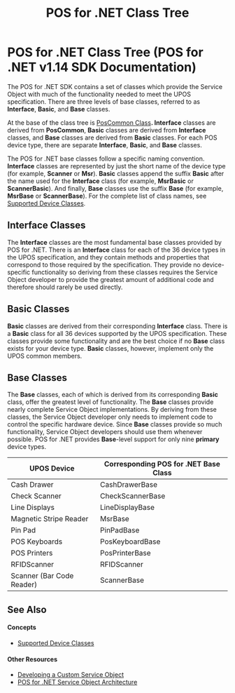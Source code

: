 ﻿---
title: POS for .NET Class Tree
description: POS for .NET Class Tree (POS for .NET v1.14 SDK Documentation)
ms.date: 02/27/2008
ms.topic: how-to
ms.custom: pos-restored-from-archive
---

# POS for .NET Class Tree (POS for .NET v1.14 SDK Documentation)

The POS for .NET SDK contains a set of classes which provide the Service Object with much of the functionality needed to meet the UPOS specification. There are three levels of base classes, referred to as **Interface**, **Basic**, and **Base** classes.

At the base of the class tree is [PosCommon Class](poscommon-class.md)**. Interface** classes are derived from **PosCommon**, **Basic** classes are derived from **Interface** classes, and **Base** classes are derived from **Basic** classes. For each POS device type, there are separate **Interface**, **Basic**, and **Base** classes.

The POS for .NET base classes follow a specific naming convention. **Interface** classes are represented by just the short name of the device type (for example, **Scanner** or **Msr**). **Basic** classes append the suffix **Basic** after the name used for the **Interface** class (for example, **MsrBasic** or **ScannerBasic**). And finally, **Base** classes use the suffix **Base** (for example, **MsrBase** or **ScannerBase**). For the complete list of class names, see [Supported Device Classes](supported-device-classes.md).

## Interface Classes

The **Interface** classes are the most fundamental base classes provided by POS for .NET. There is an **Interface** class for each of the 36 device types in the UPOS specification, and they contain methods and properties that correspond to those required by the specification. They provide no device-specific functionality so deriving from these classes requires the Service Object developer to provide the greatest amount of additional code and therefore should rarely be used directly.

## Basic Classes

**Basic** classes are derived from their corresponding **Interface** class. There is a **Basic** class for all 36 devices supported by the UPOS specification. These classes provide some functionality and are the best choice if no **Base** class exists for your device type. **Basic** classes, however, implement only the UPOS common members.

## Base Classes

The **Base** classes, each of which is derived from its corresponding **Basic** class, offer the greatest level of functionality. The **Base** classes provide nearly complete Service Object implementations. By deriving from these classes, the Service Object developer only needs to implement code to control the specific hardware device. Since **Base** classes provide so much functionality, Service Object developers should use them whenever possible. POS for .NET provides **Base**-level support for only nine **primary** device types.

| UPOS Device               | Corresponding POS for .NET Base Class |
|---------------------------|---------------------------------------|
| Cash Drawer               | CashDrawerBase                        |
| Check Scanner             | CheckScannerBase                      |
| Line Displays             | LineDisplayBase                       |
| Magnetic Stripe Reader    | MsrBase                               |
| Pin Pad                   | PinPadBase                            |
| POS Keyboards             | PosKeyboardBase                       |
| POS Printers              | PosPrinterBase                        |
| RFIDScanner               | RFIDScanner                           |
| Scanner (Bar Code Reader) | ScannerBase                           |

## See Also

#### Concepts

- [Supported Device Classes](supported-device-classes.md)

#### Other Resources

- [Developing a Custom Service Object](developing-a-custom-service-object.md)
- [POS for .NET Service Object Architecture](pos-for-net-service-object-architecture.md)
